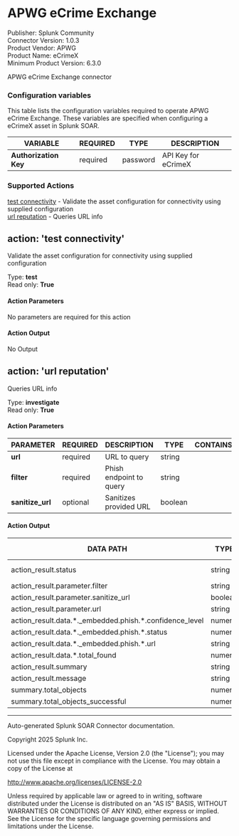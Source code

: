 # APWG eCrime Exchange

Publisher: Splunk Community \
Connector Version: 1.0.3 \
Product Vendor: APWG \
Product Name: eCrimeX \
Minimum Product Version: 6.3.0

APWG eCrime Exchange connector

### Configuration variables

This table lists the configuration variables required to operate APWG eCrime Exchange. These variables are specified when configuring a eCrimeX asset in Splunk SOAR.

VARIABLE | REQUIRED | TYPE | DESCRIPTION
-------- | -------- | ---- | -----------
**Authorization Key** | required | password | API Key for eCrimeX |

### Supported Actions

[test connectivity](#action-test-connectivity) - Validate the asset configuration for connectivity using supplied configuration \
[url reputation](#action-url-reputation) - Queries URL info

## action: 'test connectivity'

Validate the asset configuration for connectivity using supplied configuration

Type: **test** \
Read only: **True**

#### Action Parameters

No parameters are required for this action

#### Action Output

No Output

## action: 'url reputation'

Queries URL info

Type: **investigate** \
Read only: **True**

#### Action Parameters

PARAMETER | REQUIRED | DESCRIPTION | TYPE | CONTAINS
--------- | -------- | ----------- | ---- | --------
**url** | required | URL to query | string | |
**filter** | required | Phish endpoint to query | string | |
**sanitize_url** | optional | Sanitizes provided URL | boolean | |

#### Action Output

DATA PATH | TYPE | CONTAINS | EXAMPLE VALUES
--------- | ---- | -------- | --------------
action_result.status | string | | success failed |
action_result.parameter.filter | string | | |
action_result.parameter.sanitize_url | boolean | | |
action_result.parameter.url | string | | |
action_result.data.\*.\_embedded.phish.\*.confidence_level | numeric | | |
action_result.data.\*.\_embedded.phish.\*.status | numeric | | |
action_result.data.\*.\_embedded.phish.\*.url | string | `url` | |
action_result.data.\*.total_found | numeric | | |
action_result.summary | string | | |
action_result.message | string | | |
summary.total_objects | numeric | | |
summary.total_objects_successful | numeric | | |

______________________________________________________________________

Auto-generated Splunk SOAR Connector documentation.

Copyright 2025 Splunk Inc.

Licensed under the Apache License, Version 2.0 (the "License");
you may not use this file except in compliance with the License.
You may obtain a copy of the License at

http://www.apache.org/licenses/LICENSE-2.0

Unless required by applicable law or agreed to in writing,
software distributed under the License is distributed on an "AS IS" BASIS,
WITHOUT WARRANTIES OR CONDITIONS OF ANY KIND, either express or implied.
See the License for the specific language governing permissions and limitations under the License.
